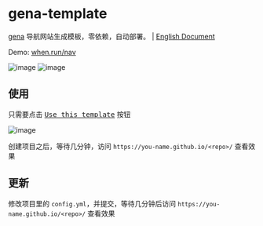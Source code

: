 # gena-template

[gena](https://github.com/x1ah/gena) 导航网站生成模板，零依赖，自动部署。 | [English Document](https://github.com/x1ah/gena-template/blob/master/README_EN.md)

Demo: [when.run/nav](https://when.run/nav/)

![image](https://user-images.githubusercontent.com/14919255/115016835-3395f900-9ee8-11eb-90d7-5ed816f59872.png)
![image](https://user-images.githubusercontent.com/14919255/116776971-3b37cf00-aa9e-11eb-9456-83a79a6e166d.png)


## 使用

只需要点击 [<kbd>Use this template</kbd>](https://github.com/x1ah/gena-template/generate) 按钮

![image](https://user-images.githubusercontent.com/14919255/114821045-8ee5bf80-9df2-11eb-9d17-d617c946b65e.png)

创建项目之后，等待几分钟，访问 `https://you-name.github.io/<repo>/` 查看效果

## 更新

修改项目里的 `config.yml`，并提交，等待几分钟后访问 `https://you-name.github.io/<repo>/` 查看效果
